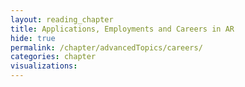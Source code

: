 ```yaml
---
layout: reading_chapter
title: Applications, Employments and Careers in AR
hide: true
permalink: /chapter/advancedTopics/careers/
categories: chapter
visualizations:
---
```

